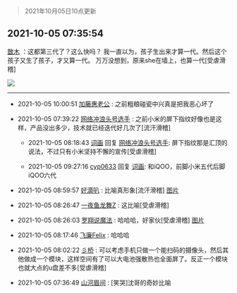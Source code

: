 > 2021年10月05日10点更新
<link rel="stylesheet" href="https://cdn.jsdelivr.net/gh/taotie6/sampleJSON@main/css/photo_show.css">
<meta name="referrer" content="no-referrer" />


 ## 2021-10-05 07:35:54 

 [㪚木](https://www.coolapk.com/feed/30470135?shareKey=MDNjMWU2ZTg2MjE4NjE1Yjk3YTc~) ：这都第三代了？这么快吗？
我一直以为，孩子生出来才算一代。然后这个孩子又生了孩子，才又算一代。
万万没想到，原来she在墙上，也算一代[受虐滑稽] 

<div class="album">
<img class="img-item" src="http://image.coolapk.com/feed/2019/0515/09/1081091_3748_1897@180x122.gif" />
</div>

 ------- 

- 2021-10-05 10:00:51 [加藤惠老公](uid=1266680) : 之前粗粮碰瓷中兴真是把我恶心坏了 

- 2021-10-05 07:39:22 [网络冲浪头号选手](uid=1864467) : 之前小米的屏下指纹好像也是这样，产品没出多少，技术就已经迭代好几次了[流汗滑稽] 

    - 2021-10-05 08:18:43 [词画](uid=2955256) 回复 [网络冲浪头号选手](uid=1864467): 屏下指纹那是汇顶的说法，不过只有小米坚持不懈的宣传[受虐滑稽] 

    - 2021-10-05 09:27:16 [cyp0633](uid=773302) 回复 [词画](uid=2955256): 和iQOO，前脚小米五代后脚iQOO六代 

- 2021-10-05 08:59:57 [好滴叭](uid=5526219) : 比喻真形象[流汗滑稽] [图片](http://image.coolapk.com/feed/2021/1005/08/5526219_bbb7e833_5596_722@1080x1073.jpeg)

- 2021-10-05 08:26:47 [一夜鱼龙舞Z](uid=2440130) : 这比喻[受虐滑稽] 

- 2021-10-05 08:26:03 [罗翔说魔法](uid=2307872) : 哈哈哈，好家伙[受虐滑稽] [图片](http://image.coolapk.com/feed/2021/1005/08/2307872_e44e3ba9_3562_7231@828x807.jpeg)

- 2021-10-05 08:17:46 [飞廉Felix](uid=900024) : 哈哈哈 

- 2021-10-05 08:02:22 [彡桥](uid=3740933) : 可以考虑手机只做一个能扫码的摄像头，然后其他做成一个模块，这样空间有了可以大电池强散热也全面屏了。反正一个模块也就大点的u盘差不多[受虐滑稽] 

- 2021-10-05 07:36:49 [山河眉间](uid=1553724) : [笑哭]沈哥的奇妙比喻 


